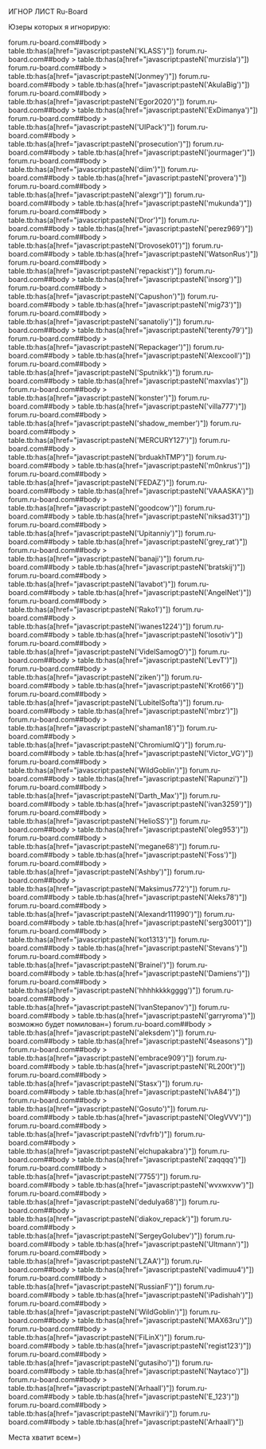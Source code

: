 ИГНОР ЛИСТ Ru-Board

Юзеры которых я игнорирую:

forum.ru-board.com##body > table.tb:has(a[href="javascript:pasteN('KLASS')"])
forum.ru-board.com##body > table.tb:has(a[href="javascript:pasteN('murzisla')"])
forum.ru-board.com##body > table.tb:has(a[href="javascript:pasteN('Jonmey')"])
forum.ru-board.com##body > table.tb:has(a[href="javascript:pasteN('AkulaBig')"])
forum.ru-board.com##body > table.tb:has(a[href="javascript:pasteN('Egor2020')"])
forum.ru-board.com##body > table.tb:has(a[href="javascript:pasteN('ExDimanya')"])
forum.ru-board.com##body > table.tb:has(a[href="javascript:pasteN('UIPack')"])
forum.ru-board.com##body > table.tb:has(a[href="javascript:pasteN('prosecution')"])
forum.ru-board.com##body > table.tb:has(a[href="javascript:pasteN('jourmager')"])
forum.ru-board.com##body > table.tb:has(a[href="javascript:pasteN('diim')"])
forum.ru-board.com##body > table.tb:has(a[href="javascript:pasteN('provera')"])
forum.ru-board.com##body > table.tb:has(a[href="javascript:pasteN('alexgr')"])
forum.ru-board.com##body > table.tb:has(a[href="javascript:pasteN('mukunda')"])
forum.ru-board.com##body > table.tb:has(a[href="javascript:pasteN('Dror')"])
forum.ru-board.com##body > table.tb:has(a[href="javascript:pasteN('perez969')"])
forum.ru-board.com##body > table.tb:has(a[href="javascript:pasteN('Drovosek01')"])
forum.ru-board.com##body > table.tb:has(a[href="javascript:pasteN('WatsonRus')"])
forum.ru-board.com##body > table.tb:has(a[href="javascript:pasteN('repackist')"])
forum.ru-board.com##body > table.tb:has(a[href="javascript:pasteN('insorg')"])
forum.ru-board.com##body > table.tb:has(a[href="javascript:pasteN('Capushon')"])
forum.ru-board.com##body > table.tb:has(a[href="javascript:pasteN('mig73')"])
forum.ru-board.com##body > table.tb:has(a[href="javascript:pasteN('sanatoliy')"])
forum.ru-board.com##body > table.tb:has(a[href="javascript:pasteN('terenty79')"])
forum.ru-board.com##body > table.tb:has(a[href="javascript:pasteN('Repackager')"])
forum.ru-board.com##body > table.tb:has(a[href="javascript:pasteN('Alexcooll')"])
forum.ru-board.com##body > table.tb:has(a[href="javascript:pasteN('Sputnikk')"])
forum.ru-board.com##body > table.tb:has(a[href="javascript:pasteN('maxvlas')"])
forum.ru-board.com##body > table.tb:has(a[href="javascript:pasteN('konster')"])
forum.ru-board.com##body > table.tb:has(a[href="javascript:pasteN('villa777')"])
forum.ru-board.com##body > table.tb:has(a[href="javascript:pasteN('shadow_member')"])
forum.ru-board.com##body > table.tb:has(a[href="javascript:pasteN('MERCURY127')"])
forum.ru-board.com##body > table.tb:has(a[href="javascript:pasteN('brduakhTMP')"])
forum.ru-board.com##body > table.tb:has(a[href="javascript:pasteN('m0nkrus')"])
forum.ru-board.com##body > table.tb:has(a[href="javascript:pasteN('FEDAZ')"])
forum.ru-board.com##body > table.tb:has(a[href="javascript:pasteN('VAAASKA')"])
forum.ru-board.com##body > table.tb:has(a[href="javascript:pasteN('goodcow')"])
forum.ru-board.com##body > table.tb:has(a[href="javascript:pasteN('niksad31')"])
forum.ru-board.com##body > table.tb:has(a[href="javascript:pasteN('Upitanniy')"])
forum.ru-board.com##body > table.tb:has(a[href="javascript:pasteN('grey_rat')"])
forum.ru-board.com##body > table.tb:has(a[href="javascript:pasteN('banaji')"])
forum.ru-board.com##body > table.tb:has(a[href="javascript:pasteN('bratskij')"])
forum.ru-board.com##body > table.tb:has(a[href="javascript:pasteN('lavabot')"])
forum.ru-board.com##body > table.tb:has(a[href="javascript:pasteN('AngelNet')"])
forum.ru-board.com##body > table.tb:has(a[href="javascript:pasteN('Rako1')"])
forum.ru-board.com##body > table.tb:has(a[href="javascript:pasteN('iwanes1224')"])
forum.ru-board.com##body > table.tb:has(a[href="javascript:pasteN('losotiv')"])
forum.ru-board.com##body > table.tb:has(a[href="javascript:pasteN('VidelSamogO')"])
forum.ru-board.com##body > table.tb:has(a[href="javascript:pasteN('LevT')"])
forum.ru-board.com##body > table.tb:has(a[href="javascript:pasteN('ziken')"])
forum.ru-board.com##body > table.tb:has(a[href="javascript:pasteN('Krot66')"])
forum.ru-board.com##body > table.tb:has(a[href="javascript:pasteN('LubitelSofta')"])
forum.ru-board.com##body > table.tb:has(a[href="javascript:pasteN('mbrz')"])
forum.ru-board.com##body > table.tb:has(a[href="javascript:pasteN('shaman18')"])
forum.ru-board.com##body > table.tb:has(a[href="javascript:pasteN('ChromiumIQ')"])
forum.ru-board.com##body > table.tb:has(a[href="javascript:pasteN('Victor_VG')"])
forum.ru-board.com##body > table.tb:has(a[href="javascript:pasteN('WildGoblin')"])
forum.ru-board.com##body > table.tb:has(a[href="javascript:pasteN('Rapunzi')"])
forum.ru-board.com##body > table.tb:has(a[href="javascript:pasteN('Darth_Max')"])
forum.ru-board.com##body > table.tb:has(a[href="javascript:pasteN('ivan3259')"])
forum.ru-board.com##body > table.tb:has(a[href="javascript:pasteN('HelioSS')"])
forum.ru-board.com##body > table.tb:has(a[href="javascript:pasteN('oleg953')"])
forum.ru-board.com##body > table.tb:has(a[href="javascript:pasteN('megane68')"])
forum.ru-board.com##body > table.tb:has(a[href="javascript:pasteN('Foss')"])
forum.ru-board.com##body > table.tb:has(a[href="javascript:pasteN('Ashby')"])
forum.ru-board.com##body > table.tb:has(a[href="javascript:pasteN('Maksimus772')"])
forum.ru-board.com##body > table.tb:has(a[href="javascript:pasteN('Aleks78')"])
forum.ru-board.com##body > table.tb:has(a[href="javascript:pasteN('Alexandr111990')"])
forum.ru-board.com##body > table.tb:has(a[href="javascript:pasteN('serg3001')"])
forum.ru-board.com##body > table.tb:has(a[href="javascript:pasteN('kot1313')"])
forum.ru-board.com##body > table.tb:has(a[href="javascript:pasteN('Stevans')"])
forum.ru-board.com##body > table.tb:has(a[href="javascript:pasteN('Brainel')"])
forum.ru-board.com##body > table.tb:has(a[href="javascript:pasteN('Damiens')"])
forum.ru-board.com##body > table.tb:has(a[href="javascript:pasteN('hhhhkkkkgggg')"])
forum.ru-board.com##body > table.tb:has(a[href="javascript:pasteN('IvanStepanov')"])
forum.ru-board.com##body > table.tb:has(a[href="javascript:pasteN('garryroma')"]) возможно будет помилован=)
forum.ru-board.com##body > table.tb:has(a[href="javascript:pasteN('aleksdem')"])
forum.ru-board.com##body > table.tb:has(a[href="javascript:pasteN('4seasons')"])
forum.ru-board.com##body > table.tb:has(a[href="javascript:pasteN('embrace909')"])
forum.ru-board.com##body > table.tb:has(a[href="javascript:pasteN('RL200t')"])
forum.ru-board.com##body > table.tb:has(a[href="javascript:pasteN('Stasx')"])
forum.ru-board.com##body > table.tb:has(a[href="javascript:pasteN('IvA84')"])
forum.ru-board.com##body > table.tb:has(a[href="javascript:pasteN('Gosuto')"])
forum.ru-board.com##body > table.tb:has(a[href="javascript:pasteN('OlegVVV')"])
forum.ru-board.com##body > table.tb:has(a[href="javascript:pasteN('rdvfrb')"])
forum.ru-board.com##body > table.tb:has(a[href="javascript:pasteN('elchupakabra')"])
forum.ru-board.com##body > table.tb:has(a[href="javascript:pasteN('zaqqqq')"])
forum.ru-board.com##body > table.tb:has(a[href="javascript:pasteN('7755')"])
forum.ru-board.com##body > table.tb:has(a[href="javascript:pasteN('wvxwxvw')"])
forum.ru-board.com##body > table.tb:has(a[href="javascript:pasteN('dedulya68')"])
forum.ru-board.com##body > table.tb:has(a[href="javascript:pasteN('diakov_repack')"])
forum.ru-board.com##body > table.tb:has(a[href="javascript:pasteN('SergeyGolubev')"])
forum.ru-board.com##body > table.tb:has(a[href="javascript:pasteN('Ultmann')"])
forum.ru-board.com##body > table.tb:has(a[href="javascript:pasteN('LZAA')"])
forum.ru-board.com##body > table.tb:has(a[href="javascript:pasteN('vadimuu4')"])
forum.ru-board.com##body > table.tb:has(a[href="javascript:pasteN('RussianF')"])
forum.ru-board.com##body > table.tb:has(a[href="javascript:pasteN('iPadishah')"])
forum.ru-board.com##body > table.tb:has(a[href="javascript:pasteN('WildGoblin')"])
forum.ru-board.com##body > table.tb:has(a[href="javascript:pasteN('MAX63ru')"])
forum.ru-board.com##body > table.tb:has(a[href="javascript:pasteN('FiLinX')"])
forum.ru-board.com##body > table.tb:has(a[href="javascript:pasteN('regist123')"])
forum.ru-board.com##body > table.tb:has(a[href="javascript:pasteN('gutasiho')"])
forum.ru-board.com##body > table.tb:has(a[href="javascript:pasteN('Naytaco')"])
forum.ru-board.com##body > table.tb:has(a[href="javascript:pasteN('Arhaall')"])
forum.ru-board.com##body > table.tb:has(a[href="javascript:pasteN('E_123')"])
forum.ru-board.com##body > table.tb:has(a[href="javascript:pasteN('Mavrikii')"])
forum.ru-board.com##body > table.tb:has(a[href="javascript:pasteN('Arhaall')"])

Места хватит всем=)
